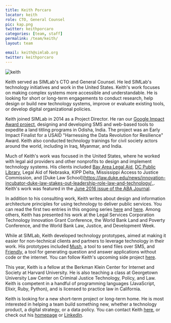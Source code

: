 ```yaml
---
title: Keith Porcaro
locator: keith
role: CTO, General Counsel
pic: kap.png
twitter: keithporcaro
categories: [team, staff]
permalink: /team/keith/
layout: team

email: keith@simlab.org
twitter: keithporcaro
---
```


![keith]({{site.baseurl}}/images/team/keith_big.jpg)

Keith served as SIMLab's CTO and General Counsel. He led SIMLab's technology initiatives and work in the United States. Keith's work focuses on making complex systems more accessible and understandable. He is looking for short or long-term engagements to conduct research, help design or build new technology systems, improve or evaluate existing tools, or develop digital organizational policies.

Keith joined SIMLab in 2014 as a Project Director. He ran our [Google Impact Award project](http://simlab.org/blog/2015/07/23/paper-houses-digital-homes/), designing and developing SMS and web-based tools to expedite a land titling programs in Odisha, India. The project was an Early Impact Finalist for a USAID "Harnessing the Data Revolution for Resilience" Award. Keith also conducted technology trainings for civil society actors around the world, including in Iraq, Myanmar, and India.

Much of Keith's work was focused in the United States, where he worked with legal aid providers and other nonprofits to design and implement technology systems. His clients included [Bay Area Legal Aid](http://simlab.org/blog/2017/05/23/texting-for-legal-aid/), [DC Public Library](http://simlab.org/blog/2015/05/21/first-resort/), Legal Aid of Nebraska, KIPP Delta, Mississippi Access to Justice Commission, and [Duke Law School](https://law.duke.edu/news/innovation-incubator-duke-law-stakes-out-leadership-role-law-and-technology/_. Keith's work was featured in the [June 2016 issue of the ABA Journal](http://www.abajournal.com/magazine/article/10_questions_crafting_tech_solutions_for_legal_aid).

In addition to his consulting work, Keith writes about design and information architecture principles for using technology to deliver public services. You can read the first two entries in this ongoing series [here](https://medium.com/@keithporcaro/making-public-services-explorable-e9feb1d0acb6) and [here](https://medium.com/@keithporcaro/building-public-service-ecosystems-d3d4f3cc9995). Among others, Keith has presented his work at the Legal Services Corporation Technology Innovation Grant Conference, the World Bank Land and Poverty Conference, and the World Bank Law, Justice, and Development Week.

While at SIMLab, Keith developed technology prototypes, aimed at making it easier for non-technical clients and partners to leverage technology in their work. His prototypes included [Mush](https://www.engineeringforchange.org/worse-than-food-better-than-nothing/), a tool to send files over SMS, and [Friendly](http://simlab.org/blog/2016/07/19/making-complexity-friendly/), a tool for generating question and answer applications without code or the internet. You can follow Keith's upcoming side project [here](http://www.muscle.io/). 

This year, Keith is a fellow at the Berkman Klein Center for Internet and Society at Harvard University. He is also teaching a class at Georgetown University Law Center on Criminal Justice Technology, Policy, and Law. Keith is competent in a handful of programming languages (JavaScript, Elixir, Ruby, Python), and is licensed to practice law in California.

Keith is looking for a new short-term project or long-term home. He is most interested in helping a team build something new, whether a technology product, a digital strategy, or a data policy. You can contact Keith [here](mailto:keith@porca.ro), or check out his [homepage](http://keith.porca.ro) or [LinkedIn](https://www.linkedin.com/in/keithporcaro/). 
